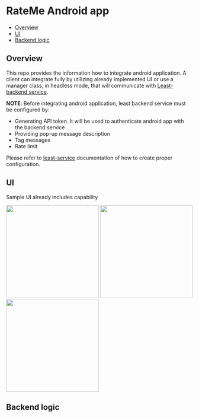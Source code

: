 # RateMe Android app

* [Overview](#overview)
* [UI](#ui)
* [Backend logic](#backend-logic)


## Overview

This repo provides the information how to integrate android application. A client can integrate fully by utilizing already implemented UI or use a manager class, in headless mode, that will communicate with [Least-backend service](https://github.com/codingoperations/least-service). 

**NOTE**: Before integrating android application, least backend service must be configured by:
- Generating API token. It will be used to authenticate android app with the backend service
- Providing pop-up message description
- Tag messages
- Rate limit

Please refer to [least-service](https://github.com/codingoperations/least-service) documentation of how to create proper configuration. 

## UI

Sample UI already includes capability

[<img src="img.png" width="250"/>](images/img.png)
[<img src="img_1.png" width="250"/>](images/img_1.png)
[<img src="img_2.png" width="250"/>](images/img_2.png)

## Backend logic


